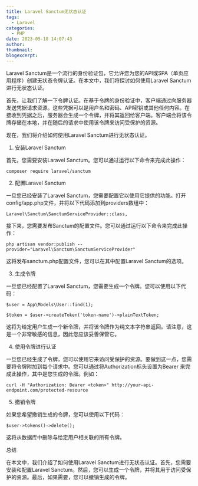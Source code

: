 ```yaml
---
title: Laravel Sanctum无状态认证
tags:
  - Laravel
categories:
  - PHP
date: 2023-05-18 14:07:43
author:
thumbnail:
blogexcerpt:
---
```

Laravel Sanctum是一个流行的身份验证包，它允许您为您的API或SPA（单页应用程序）创建无状态令牌认证。在本文中，我们将探讨如何使用Laravel Sanctum进行无状态认证。

首先，让我们了解一下令牌认证。在基于令牌的身份验证中，客户端通过向服务器发送凭据请求资源。这些凭据可以是用户名和密码、API密钥或其他任何内容。在接收到凭据之后，服务器会生成一个令牌，并将其返回给客户端。客户端会将该令牌存储在本地，并在随后的请求中使用该令牌来访问受保护的资源。

现在，我们将介绍如何使用Laravel Sanctum进行无状态认证。

1. 安装Laravel Sanctum

首先，您需要安装Laravel Sanctum。您可以通过运行以下命令来完成此操作：

```
composer require laravel/sanctum
```

2. 配置Laravel Sanctum

一旦您已经安装了Laravel Sanctum，您需要配置它以使用它提供的功能。打开config/app.php文件，并将以下代码添加到providers数组中：

```
Laravel\Sanctum\SanctumServiceProvider::class,
```

接下来，您需要发布Sanctum的配置文件。您可以通过运行以下命令来完成此操作：

```
php artisan vendor:publish --provider="Laravel\Sanctum\SanctumServiceProvider"
```

这将发布sanctum.php配置文件，您可以在其中配置Laravel Sanctum的选项。

3. 生成令牌

一旦您已经配置了Laravel Sanctum，您需要生成一个令牌。您可以使用以下代码：

```
$user = App\Models\User::find(1);

$token = $user->createToken('token-name')->plainTextToken;
```

这将为给定用户生成一个新令牌，并将该令牌作为纯文本字符串返回。请注意，这是一个非常敏感的信息，因此您应该妥善保管它。

4. 使用令牌进行认证

一旦您已经生成了令牌，您可以使用它来访问受保护的资源。要做到这一点，您需要将令牌附加到每个请求中。您可以通过将Authorization标头设置为Bearer <token>来完成此操作，其中<token>是您生成的令牌。例如：

```
curl -H "Authorization: Bearer <token>" http://your-api-endpoint.com/protected-resource
```

5. 撤销令牌

如果您希望撤销生成的令牌，您可以使用以下代码：

```
$user->tokens()->delete();
```

这将从数据库中删除与给定用户相关联的所有令牌。

总结

在本文中，我们介绍了如何使用Laravel Sanctum进行无状态认证。首先，您需要安装和配置Laravel Sanctum。然后，您可以生成一个令牌，并将其用于访问受保护的资源。最后，如果需要，您可以撤销生成的令牌。
